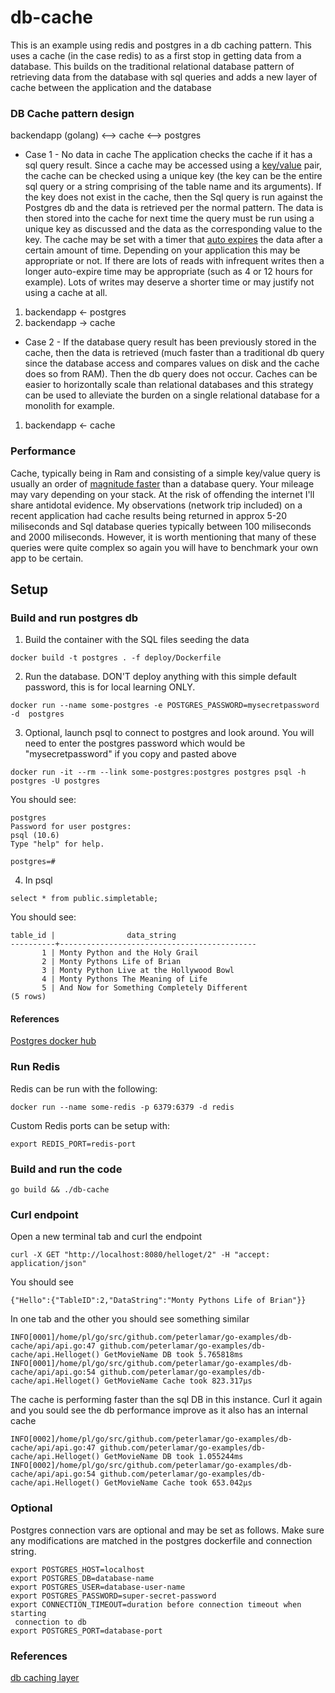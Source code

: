 # db-cache

This is an example using redis and postgres in a db caching pattern. This uses
a cache (in the case redis) to as a first stop in getting data from a database.
This builds on the traditional relational database pattern of retrieving data
from the database with sql queries and adds a new layer of cache between the
application and the database


### DB Cache pattern design

backendapp (golang) <--> cache <--> postgres


* Case 1 - No data in cache
The application checks the cache if it has a sql query result. Since a cache may
be accessed using a [key/value](https://redis.io/topics/data-types-intro) pair,
the cache can be checked using a unique key (the key can be the entire sql query
or a string comprising of the table name and its arguments). If the key does not
exist in the cache, then the Sql query is run against the Postgres db and the
data is retrieved per the normal pattern. The data is then stored into the cache
for next time the query must be run using a unique key as discussed and the data
as the corresponding value to the key. The cache may be set with a timer that
[auto expires](https://redislabs.com/ebook/part-2-core-concepts/chapter-3-commands-in-redis/3-7-other-commands/3-7-3-expiring-keys/) the data after a certain amount of time. Depending on your
application this may be appropriate or not. If there are lots of reads with
infrequent writes then a longer auto-expire time may be appropriate (such as 4
or 12 hours for example). Lots of writes may deserve a shorter time or may
justify not using a cache at all.

1. backendapp <- postgres
2. backendapp -> cache


* Case 2 -
If the database query result has been previously stored in the cache, then the
data is retrieved (much faster than a traditional db query since the database
access and compares values on disk and the cache does so from RAM). Then the db
query does not occur. Caches can be easier to horizontally scale than relational
databases and this strategy can be used to alleviate the burden on a single
relational database for a monolith for example.

1. backendapp <- cache


### Performance

Cache, typically being in Ram and consisting of a simple key/value query is
usually an order of [magnitude faster](https://redis.io/topics/benchmarks) than
a database query. Your mileage may vary depending on your stack. At the risk of
offending the internet I'll share antidotal evidence. My observations (network
trip included) on a recent application had cache results being returned in
approx 5-20 miliseconds and Sql database queries typically between 100
miliseconds and 2000 miliseconds. However, it is worth mentioning that many of
these queries were quite complex so again you will have to benchmark your own
app to be certain.

## Setup

### Build and run postgres db

1. Build the container with the SQL files seeding the data

```
docker build -t postgres . -f deploy/Dockerfile
```

2. Run the database. DON'T deploy anything with this simple default password,
this is for local learning ONLY.

```
docker run --name some-postgres -e POSTGRES_PASSWORD=mysecretpassword -d  postgres
```

3. Optional, launch psql to connect to postgres and look around. You will need
to enter the postgres password which would be "mysecretpassword" if you copy
and pasted above

```
docker run -it --rm --link some-postgres:postgres postgres psql -h postgres -U postgres
```

You should see:

```
postgres
Password for user postgres:
psql (10.6)
Type "help" for help.

postgres=#
```

4. In psql

```
select * from public.simpletable;
```

You should see:
```
table_id |                data_string                 
----------+--------------------------------------------
       1 | Monty Python and the Holy Grail
       2 | Monty Pythons Life of Brian
       3 | Monty Python Live at the Hollywood Bowl
       4 | Monty Pythons The Meaning of Life
       5 | And Now for Something Completely Different
(5 rows)
```

#### References

[Postgres docker hub](https://hub.docker.com/_/postgres)

### Run Redis

Redis can be run with the following:

```
docker run --name some-redis -p 6379:6379 -d redis
```

Custom Redis ports can be setup with:

```
export REDIS_PORT=redis-port
```

### Build and run the code

```
go build && ./db-cache
```


### Curl endpoint

Open a new terminal tab and curl the endpoint

```
curl -X GET "http://localhost:8080/helloget/2" -H "accept: application/json"
```

You should see

```
{"Hello":{"TableID":2,"DataString":"Monty Pythons Life of Brian"}}
```

In one tab and the other you should see something similar

```
INFO[0001]/home/pl/go/src/github.com/peterlamar/go-examples/db-cache/api/api.go:47 github.com/peterlamar/go-examples/db-cache/api.Helloget() GetMovieName DB took 5.765818ms              
INFO[0001]/home/pl/go/src/github.com/peterlamar/go-examples/db-cache/api/api.go:54 github.com/peterlamar/go-examples/db-cache/api.Helloget() GetMovieName Cache took 823.317µs
```

The cache is performing faster than the sql DB in this instance. Curl it again
and you sould see the db performance improve as it also has an internal cache

```
INFO[0002]/home/pl/go/src/github.com/peterlamar/go-examples/db-cache/api/api.go:47 github.com/peterlamar/go-examples/db-cache/api.Helloget() GetMovieName DB took 1.055244ms              
INFO[0002]/home/pl/go/src/github.com/peterlamar/go-examples/db-cache/api/api.go:54 github.com/peterlamar/go-examples/db-cache/api.Helloget() GetMovieName Cache took 653.042µs  
```

### Optional

Postgres connection vars are optional and may be set as follows. Make sure
any modifications are matched in the postgres dockerfile and connection string.

```
export POSTGRES_HOST=localhost
export POSTGRES_DB=database-name
export POSTGRES_USER=database-user-name
export POSTGRES_PASSWORD=super-secret-password
export CONNECTION_TIMEOUT=duration before connection timeout when starting
 connection to db
export POSTGRES_PORT=database-port
```

### References

[db caching layer](https://www.reddit.com/r/golang/comments/6o8rzt/how_do_you_organize_db_and_caching_layer/)
